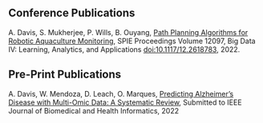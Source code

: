 ## Conference Publications

A. Davis, S. Mukherjee, P. Wills, B. Ouyang, [Path Planning Algorithms for Robotic Aquaculture Monitoring](https://arxiv.org/abs/2204.09753), SPIE Proceedings Volume 12097, Big Data IV: Learning, Analytics, and Applications [doi:10.1117/12.2618783](https://www.spiedigitallibrary.org/conference-proceedings-of-spie/12097/120970K/Path-planning-algorithms-for-robotic-aquaculture-monitoring/10.1117/12.2618783.short), 2022.

## Pre-Print Publications

A. Davis, W. Mendoza, D. Leach, O. Marques, [Predicting Alzheimer’s Disease with Multi-Omic
Data: A Systematic Review](AD.pdf), Submitted to IEEE Journal of Biomedical and Health Informatics, 2022
